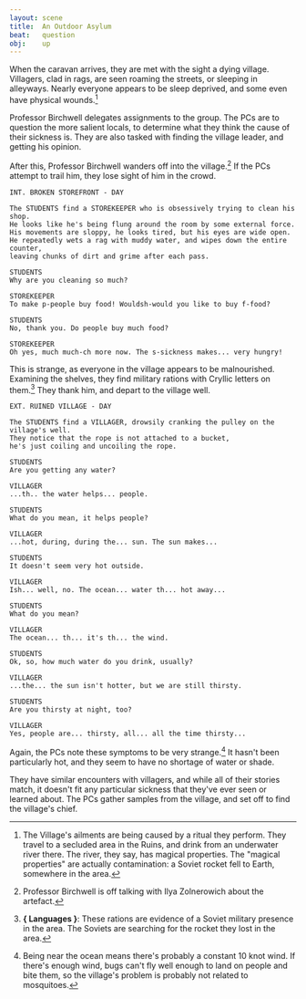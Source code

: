 ```yaml
---
layout: scene
title:  An Outdoor Asylum
beat:   question
obj:    up
---
```



When the caravan arrives, they are met with the sight a dying village.
Villagers, clad in rags, are seen roaming the streets, or sleeping in alleyways.
Nearly everyone appears to be sleep deprived, and some even have physical wounds.[^ill]

[^ill]:
    The Village's ailments are being caused by a ritual they perform.
    They travel to a secluded area in the Ruins,
    and drink from an underwater river there.
    The river, they say, has magical properties.
    The "magical properties" are actually contamination:
    a Soviet rocket fell to Earth, somewhere in the area.


Professor Birchwell delegates assignments to the group.
The PCs are to question the more salient locals,
to determine what they think the cause of their sickness is.
They are also tasked with finding the village leader, and getting his opinion.

After this, Professor Birchwell wanders off into the village.[^prof]
If the PCs attempt to trail him, they lose sight of him in the crowd.

[^prof]:
    Professor Birchwell is off talking with Ilya Zolnerowich about the artefact.


~~~
INT. BROKEN STOREFRONT - DAY

The STUDENTS find a STOREKEEPER who is obsessively trying to clean his shop.
He looks like he's being flung around the room by some external force.
His movements are sloppy, he looks tired, but his eyes are wide open.
He repeatedly wets a rag with muddy water, and wipes down the entire counter,
leaving chunks of dirt and grime after each pass.

STUDENTS
Why are you cleaning so much?

STOREKEEPER
To make p-people buy food! Wouldsh-would you like to buy f-food?

STUDENTS
No, thank you. Do people buy much food?

STOREKEEPER
Oh yes, much much-ch more now. The s-sickness makes... very hungry!
~~~

This is strange, as everyone in the village appears to be malnourished.
Examining the shelves, they find military rations with Cryllic letters on them.[^hint]
They thank him, and depart to the village well.

[^hint]:
	**{ Languages }**:
    These rations are evidence of a Soviet military presence in the area.
    The Soviets are searching for the rocket they lost in the area.

~~~
EXT. RUINED VILLAGE - DAY

The STUDENTS find a VILLAGER, drowsily cranking the pulley on the village's well.
They notice that the rope is not attached to a bucket,
he's just coiling and uncoiling the rope.

STUDENTS
Are you getting any water?

VILLAGER
...th.. the water helps... people.

STUDENTS
What do you mean, it helps people?

VILLAGER
...hot, during, during the... sun. The sun makes...

STUDENTS
It doesn't seem very hot outside.

VILLAGER
Ish... well, no. The ocean... water th... hot away...

STUDENTS
What do you mean?

VILLAGER
The ocean... th... it's th... the wind.

STUDENTS
Ok, so, how much water do you drink, usually?

VILLAGER
...the... the sun isn't hotter, but we are still thirsty.

STUDENTS
Are you thirsty at night, too?

VILLAGER
Yes, people are... thirsty, all... all the time thirsty...
~~~

Again, the PCs note these symptoms to be very strange.[^wind]
It hasn't been particularly hot, and they seem to have no shortage of water or shade.

[^wind]:
    Being near the ocean means there's probably a constant 10 knot wind.
    If there's enough wind, bugs can't fly well enough to land on people and bite them,
    so the village's problem is probably not related to mosquitoes.

They have similar encounters with villagers, and while all of their stories match,
it doesn't fit any particular sickness that they've ever seen or learned about.
The PCs gather samples from the village, and set off to find the village's chief.

















